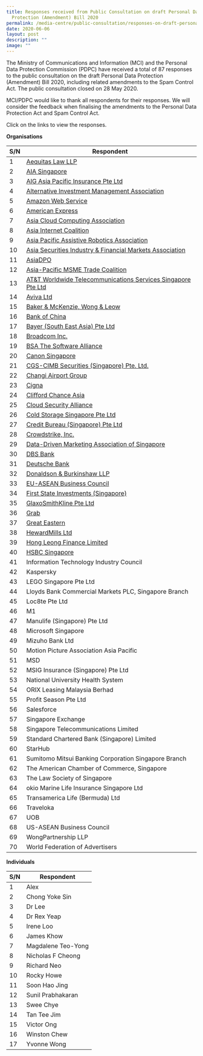 ```yaml
---
title: Responses received from Public Consultation on draft Personal Data
  Protection (Amendment) Bill 2020
permalink: /media-centre/public-consultation/responses-on-draft-personal-data-protection-amendment-bill/
date: 2020-06-06
layout: post
description: ""
image: ""
---
```

The Ministry of Communications and Information (MCI) and the Personal Data Protection Commission (PDPC) have received a total of 87 responses to the public consultation on the draft Personal Data Protection (Amendment) Bill 2020, including related amendments to the Spam Control Act. The public consultation closed on 28 May 2020.   
  
MCI/PDPC would like to thank all respondents for their responses. We will consider the feedback when finalising the amendments to the Personal Data Protection Act and Spam Control Act.   
  
Click on the links to view the responses.

**Organisations**

| S/N  | Respondent |
| ------------- | ------------- |
| 1  | [Aequitas Law LLP](/files/Public%20Consultation%202020/aequitas%20law%20llp.pdf)|
| 2  | [AIA Singapore](/files/Public%20Consultation%202020/aia%20singapore.pdf) |
| 3  | [AIG Asia Pacific Insurance Pte Ltd](/files/Public%20Consultation%202020/aig%20asia%20pacific%20insurance%20pte%20ltd_v2.pdf) |
| 4  | [Alternative Investment Management Association](/files/Public%20Consultation%202020/alternative%20investment%20management%20association%20(1).pdf) |
| 5  | [Amazon Web Service](/files/Public%20Consultation%202020/amazon%20web%20services_v2.pdf) |
| 6  | [American Express](/files/Public%20Consultation%202020/american%20express.pdf) |
| 7  | [Asia Cloud Computing Association](/files/Public%20Consultation%202020/asia%20cloud%20computing%20association.pdf) |
| 8  | [Asia Internet Coalition](/files/Public%20Consultation%202020/asia%20internet%20coalition.pdf) |
| 9  | [Asia Pacific Assistive Robotics Association](/files/Public%20Consultation%202020/asia%20pacific%20assistive%20robotics%20association.pdf) |
| 10  | [Asia Securities Industry & Financial Markets Association](/files/Public%20Consultation%202020/asia%20securities%20industry%20%20financial%20markets%20association.pdf) |
| 11  | [AsiaDPO](/files/Public%20Consultation%202020/asiadpo.pdf) |
| 12  | [Asia-Pacific MSME Trade Coalition](/files/Public%20Consultation%202020/asia-pacific%20msme%20trade%20coalition.pdf) |
| 13  | [AT&T Worldwide Telecommunications Services Singapore Pte Ltd](/files/Public%20Consultation%202020/att%20worldwide%20telecommunications%20services%20singapore%20pte%20ltd.pdf) |
| 14  | [Aviva Ltd](/files/Public%20Consultation%202020/aviva%20ltd.pdf)  |
| 15  | [Baker & McKenzie, Wong & Leow](/files/Public%20Consultation%202020/baker%20%20mckenziewong%20%20leow.pdf) |
| 16  | [Bank of China](/files/Public%20Consultation%202020/bank%20of%20china.pdf) |
| 17  | [Bayer (South East Asia) Pte Ltd](/files/Public%20Consultation%202020/bayer%20south%20east%20asia%20pte%20ltd.pdf) |
| 18  | [Broadcom Inc.](/files/Public%20Consultation%202020/broadcom%20inc.pdf) |
| 19  | [BSA The Software Alliance](/files/Public%20Consultation%202020/bsa%20the%20software%20alliance.pdf) |
| 20  | [Canon Singapore](/files/Public%20Consultation%202020/canon%20singapore.pdf) |
| 21  | [CGS-CIMB Securities (Singapore) Pte. Ltd.](/files/Public%20Consultation%202020/cgs-cimb%20securities.pdf) |
| 22  | [Changi Airport Group](/files/Public%20Consultation%202020/changi%20airport%20group.pdf) |
| 23  | [Cigna](/files/Public%20Consultation%202020/cigna%20response.pdf) |
| 24  | [Clifford Chance Asia](/files/Public%20Consultation%202020/clifford%20chance%20asia.pdf) |
| 25  | [Cloud Security Alliance](/files/Public%20Consultation%202020/cloud%20security%20alliance.pdf) |
| 26  | [Cold Storage Singapore Pte Ltd](/files/Public%20Consultation%202020/cold%20storage%20singapore%20pte%20ltd.pdf) |
| 27  | [Credit Bureau (Singapore) Pte Ltd](/files/Public%20Consultation%202020/credit%20bureau%20singapore%20pte%20ltd.pdf) |
| 28  | [Crowdstrike, Inc.](/files/Public%20Consultation%202020/crowdstrike%20inc.pdf)  |
| 29  | [Data-Driven Marketing Association of Singapore](/files/Public%20Consultation%202020/data-driven%20marketing%20association%20of%20singapore.pdf) |
| 30  | [DBS Bank](/files/Public%20Consultation%202020/dbs%20bank.pdf) |
| 31  | [Deutsche Bank](/files/Public%20Consultation%202020/deutsche%20bank.pdf) |
| 32  | [Donaldson & Burkinshaw LLP](/files/Public%20Consultation%202020/donaldson%20and%20burkinshaw%20llp.pdf) |
| 33  | [EU-ASEAN Business Council](/files/Public%20Consultation%202020/eu-asean%20business%20council.pdf)  |
| 34  | [First State Investments (Singapore)](/files/Public%20Consultation%202020/first%20state%20investments.pdf) |
| 35  | [GlaxoSmithKline Pte Ltd](/files/Public%20Consultation%202020/glaxosmithkline%20pte%20ltd.pdf) |
| 36  | [Grab](/files/Public%20Consultation%202020/grab%20response.pdf)  |
| 37  | [Great Eastern ](/files/Public%20Consultation%202020/great%20eastern.pdf) |
| 38  | [HewardMills Ltd](/files/Public%20Consultation%202020/hewardmills%20ltd.pdf)  |
| 39  | [Hong Leong Finance Limited](/files/Public%20Consultation%202020/hong%20leong%20finance%20limited.pdf) |
| 40  | [HSBC Singapore](/files/Public%20Consultation%202020/hsbc%20limited%20singapore.pdf)  |
| 41  | Information Technology Industry Council  |
| 42  | Kaspersky  |
| 43  | LEGO Singapore Pte Ltd  |
| 44  | Lloyds Bank Commercial Markets PLC, Singapore Branch  |
| 45  | Loc8te Pte Ltd |
| 46 | M1  |
| 47  | Manulife (Singapore) Pte Ltd |
| 48  | Microsoft Singapore  |
| 49  | Mizuho Bank Ltd |
| 50  | Motion Picture Association Asia Pacific  |
| 51  | MSD |
| 52  | MSIG Insurance (Singapore) Pte Ltd  |
| 53  | National University Health System  |
| 54  | ORIX Leasing Malaysia Berhad  |
| 55  | Profit Season Pte Ltd  |
| 56  | Salesforce  |
| 57  | Singapore Exchange  |
| 58  | Singapore Telecommunications Limited  |
| 59  | Standard Chartered Bank (Singapore) Limited  |
| 60  | StarHub  |
| 61  | Sumitomo Mitsui Banking Corporation Singapore Branch  |
| 62  | The American Chamber of Commerce, Singapore  |
| 63  | The Law Society of Singapore  |
| 64  | okio Marine Life Insurance Singapore Ltd |
| 65  | Transamerica Life (Bermuda) Ltd  |
| 66 | Traveloka  |
| 67  | UOB |
| 68  | US-ASEAN Business Council  |
| 69  | WongPartnership LLP  |
| 70  | World Federation of Advertisers  |

**Individuals**

| S/N  | Respondent |
| ------------- | ------------- |
| 1  | Alex |
| 2  | Chong Yoke Sin|
| 3  | Dr Lee |
| 4  | Dr Rex Yeap |
| 5  | Irene Loo |
| 6  | James Khow |
| 7  | Magdalene Teo-Yong |
| 8  | Nicholas F Cheong |
| 9  | Richard Neo |
| 10  | Rocky Howe |
| 11  | Soon Hao Jing |
| 12  | Sunil Prabhakaran |
| 13  | Swee Chye |
| 14  | Tan Tee Jim |
| 15  | Victor Ong |
| 16  | Winston Chew |
| 17  | Yvonne Wong  |